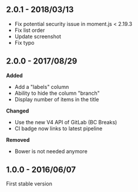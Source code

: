 ## 2.0.1 - 2018/03/13

* Fix potential security issue in moment.js < 2.19.3
* Fix list order
* Update screenshot
* Fix typo

## 2.0.0 - 2017/08/29

**Added**
* Add a "labels" column
* Ability to hide the column "branch"
* Display number of items in the title

**Changed**
* Use the new V4 API of GitLab (BC Breaks)
* CI badge now links to latest pipeline

**Removed**
* Bower is not needed anymore

## 1.0.0 - 2016/06/07

First stable version
